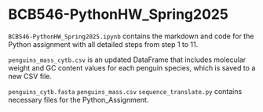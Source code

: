 # BCB546-PythonHW_Spring2025

`BCB546-PythonHW_Spring2025.ipynb` contains the markdown and code for the Python assignment with all detailed steps from step 1 to 11.  

`penguins_mass_cytb.csv` is an updated DataFrame that includes molecular weight and GC content values for each penguin species, which is saved to a new CSV file.

`penguins_cytb.fasta` `penguins_mass.csv` `sequence_translate.py` contains necessary files for the Python_Assignment. 
